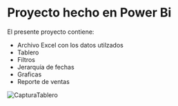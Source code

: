 # Proyecto hecho en Power Bi
El presente proyecto contiene:
- Archivo Excel con los datos utilzados
- Tablero
- Filtros
- Jerarquía de fechas
- Graficas
- Reporte de ventas

![CapturaTablero](https://github.com/user-attachments/assets/a86981fc-b3ea-41f0-a0c5-cd0ac278e645)
